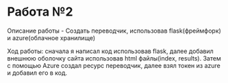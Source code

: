 # Работа №2
Описание работы - Создать переводчик, использовав flask(фреймфорк) и azure(облачное хранилище)

Ход работы: сначала я написал код использовав flask, далее добавил внешнюю оболочку сайта использовав html файлы(index, results). Затем с помощью Azure создал ресурс 
переводчик, далее взял токен из azure и добавил его в код.
